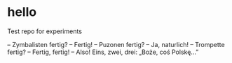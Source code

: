 # hello
Test repo for experiments

– Zymbalisten fertig?
– Fertig!
– Puzonen fertig?
– Ja, naturlich!
– Trompette fertig?
– Fertig, fertig!
– Also! Eins, zwei, drei: „Boże, coś Polskę…” 
